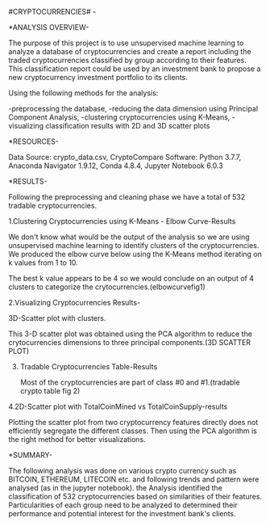 #CRYPTOCURRENCIES# -

*ANALYSIS OVERVIEW-

The purpose of this project is to use unsupervised machine learning to analyze a database of cryptocurrencies 
and create a report including the traded cryptocurrencies classified by group according to their features.
This classification report could be used by an investment bank to propose a new cryptocurrency investment portfolio to its clients.


Using the following methods for the analysis:

-preprocessing the database,
-reducing the data dimension using Principal Component Analysis,
-clustering cryptocurrencies using K-Means,
-visualizing classification results with 2D and 3D scatter plots

*RESOURCES-

Data Source: crypto_data.csv, CryptoCompare
Software: Python 3.7.7, Anaconda Navigator 1.9.12, Conda 4.8.4, Jupyter Notebook 6.0.3


*RESULTS-

Following the preprocessing and cleaning phase we have a total of 532 tradable cryptocurrencies.


1.Clustering Cryptocurrencies using K-Means - Elbow Curve-Results

 We don't know what would be the output of the analysis so we are using unsupervised machine learning to identify clusters of the cryptocurrencies.
 We produced the elbow curve below using the K-Means method iterating on k values from 1 to 10.

  The best k value appears to be 4 so we would conclude on an output of 4 clusters to categorize the crytocurrencies.(elbowcurvefig1)

2.Visualizing Cryptocurrencies Results-

  3D-Scatter plot with clusters.

  This 3-D scatter plot was obtained using the PCA algorithm to reduce the crytocurrencies dimensions to three principal components.(3D SCATTER PLOT)


3. Tradable Cryptocurrencies Table-Results

   Most of the cryptocurrencies are part of class #0 and #1.(tradable crypto table fig 2)

4.2D-Scatter plot with TotalCoinMined vs TotalCoinSupply-results
  
  Plotting the scatter plot from two cryptocurrency features directly does not efficiently segregate the different classes. 
Then using the PCA algorithm is the right method for better visualizations.


*SUMMARY-

The following analysis was done on various crypto currency such as BITCOIN, ETHEREUM, LITECOIN etc.
 and following trends and pattern were analysed (as in the jupyter notebook).
the Analysis identified the classification of 532 cryptocurrencies based on similarities of their features.
Particularities of each group need to be analyzed to determined their performance and potential interest for the investment bank's clients.